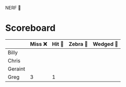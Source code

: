 
NERF 🔫

# Scoreboard

|         | Miss ❌ | Hit 🎯 | Zebra 🦄 | Wedged 🧀 |
|---------|---------|--------|----------|-----------|
| Billy   |         |        |          |           |
| Chris   |         |        |          |           |
| Geraint |         |        |          |           |
| Greg    |    3    |   1    |          |           |
